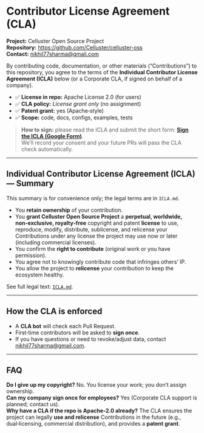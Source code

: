 # Contributor License Agreement (CLA)

**Project:** Celluster Open Source Project  
**Repository:** https://github.com/Celluster/celluster-oss  
**Contact:** <nikhil77sharma@gmail.com>

By contributing code, documentation, or other materials (“Contributions”) to this repository, you agree to the terms of the **Individual Contributor License Agreement (ICLA)** below (or a Corporate CLA, if signed on behalf of a company).

- ✅ **License in repo:** Apache License 2.0 (for users)
- ✅ **CLA policy:** *License grant only* (no assignment)
- ✅ **Patent grant:** yes (Apache‑style)
- ✅ **Scope:** code, docs, configs, examples, tests

> **How to sign:** please read the ICLA and submit the short form: **[Sign the ICLA (Google Form)](https://forms.gle/kAWutqoJvnfJpFD67)**.  
> We’ll record your consent and your future PRs will pass the CLA check automatically.

---

## Individual Contributor License Agreement (ICLA) — Summary

This summary is for convenience only; the legal terms are in `ICLA.md`.

- You **retain ownership** of your contribution.  
- You **grant Celluster Open Source Project** a **perpetual, worldwide, non‑exclusive, royalty‑free** copyright and patent **license** to use, reproduce, modify, distribute, sublicense, and relicense your Contributions under any license the project may use now or later (including commercial licenses).  
- You confirm the **right to contribute** (original work or you have permission).  
- You agree not to knowingly contribute code that infringes others’ IP.  
- You allow the project to **relicense** your contribution to keep the ecosystem healthy.

See full legal text: [`ICLA.md`](ICLA.md).

---

## How the CLA is enforced

- A **CLA bot** will check each Pull Request.  
- First‑time contributors will be asked to **sign once**.  
- If you have questions or need to revoke/adjust data, contact <nikhil77sharma@gmail.com>.

---

## FAQ

**Do I give up my copyright?** No. You license your work; you don’t assign ownership.  
**Can my company sign once for employees?** Yes (Corporate CLA support is planned; contact us).  
**Why have a CLA if the repo is Apache‑2.0 already?** The CLA ensures the project can legally **use and relicense** Contributions in the future (e.g., dual‑licensing, commercial distribution), and provides a **patent grant**.

